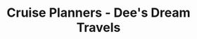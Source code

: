 ---
title: "Cruise Planners - Dee's Dream Travels"
url: /lorain/cruise-planners-dees-dream-travels/
shop: travel agency
---